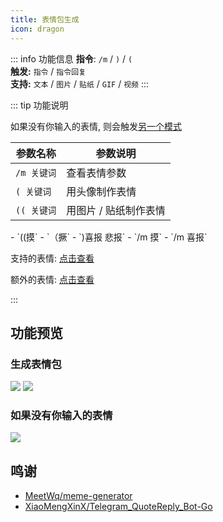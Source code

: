 ```yaml
---
title: 表情包生成
icon: dragon
---
```


::: info 功能信息
**指令**: `/m` / `)` / `(`  
**触发:** `指令` / `指令回复`  
**支持:** `文本` / `图片` / `贴纸` / `GIF` / `视频`
<Badge text="指令映射✅"/> <Badge text="REPL模式✅"/>
:::

::: tip 功能说明

如果没有你输入的表情, 则会触发[另一个模式](#如果没有你输入的表情)

| 参数名称     | 参数说明                                                           |
|----------|----------------------------------------------------------------|
| `/m 关键词` | 查看表情参数                                                         |
| `( 关键词`  | 用头像制作表情 <Badge text="必须要回复一条消息" type="danger" />               |
| `(( 关键词` | 用图片 / 贴纸制作表情 <Badge text="必须两个一样的括号, 不能一个全角一个半角" type="tip" /> |

<Badge text="指令示例:" type="tip"/> 
- `((摸`
- `（撅`
- `)喜报 悲报`  
- `/m 摸`  
- `/m 喜报`    

支持的表情: [点击查看](https://github.com/MeetWq/meme-generator/wiki/%E8%A1%A8%E6%83%85%E5%88%97%E8%A1%A8)

额外的表情: [点击查看](https://github.com/MeetWq/meme-generator-contrib)


:::

## 功能预览

### 生成表情包

![](https://img.155155155.xyz/i/2024/03/6607e6cfbae7e.webp)
![](https://img.155155155.xyz/i/2024/03/6607e53d74a0c.webp)

### 如果没有你输入的表情

![](https://img.155155155.xyz/i/2024/03/6607e4a40293d.webp)

## 鸣谢

- [MeetWq/meme-generator](https://github.com/MeetWq/meme-generator)
- [XiaoMengXinX/Telegram_QuoteReply_Bot-Go](https://github.com/XiaoMengXinX/Telegram_QuoteReply_Bot-Go)
